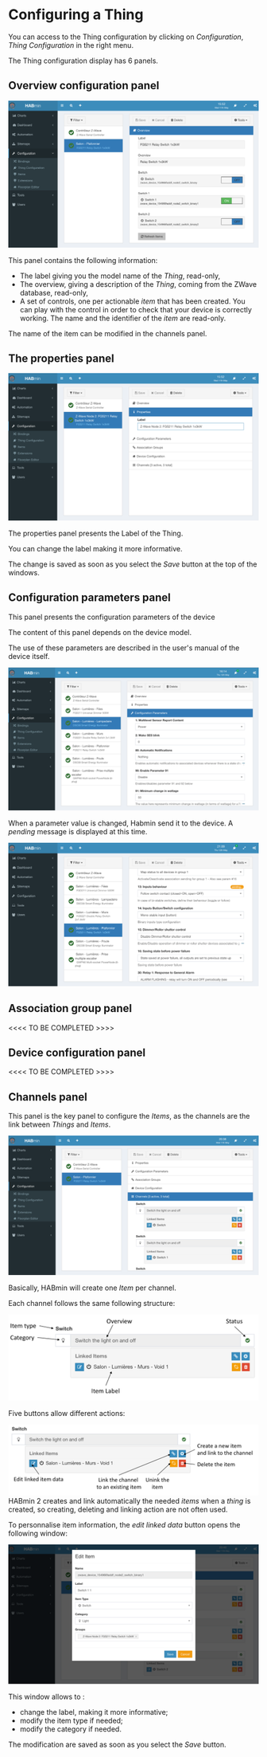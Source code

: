 # Configuring a Thing
You can access to the Thing configuration by clicking on *Configuration*, *Thing Configuration* in the right menu.

The Thing configuration display has 6 panels.

## Overview configuration panel

![](add-node-25.png)

This panel contains the following information:
* The label giving you the model name of the *Thing*, read-only,
* The overview, giving a description of the *Thing*, coming from the ZWave database, read-only,
* A set of controls, one per actionable *item* that has been created. You can play with the control in order to check that your device is correctly working. The name and the identifier of the *item* are read-only.

> 
The name of the item can be modified in the channels panel.

## The properties panel

![](../Adding_a_new_thing/add-node-20.png)

The properties panel presents the Label of the Thing.

You can change the label making it more informative.

The change is saved as soon as you select the *Save* button at the top of the windows.

## Configuration parameters panel

This panel presents the configuration parameters of the device

The content of this panel depends on the device model.

The use of these parameters are described in the user's manual of the device itself.

![](add-node-26.png)

When a parameter value is changed, Habmin send it to the device. A *pending* message is displayed  at this time.

![](add-node-27.png)


## Association group panel

<<<< TO BE COMPLETED >>>>

## Device configuration panel

<<<< TO BE COMPLETED >>>>


## Channels panel

This panel is the key panel to configure the *Items*, as the channels are the link between *Things* and *Items*.

![](add-node-35.png)

Basically, HABmin will create one *Item* per channel.

Each channel follows the same following structure:

![](thing-channels-1.png)

Five buttons allow different actions:

![](thing-channels-2.png)
HABmin 2 creates and link automatically the needed *items* when a *thing* is created, so creating, deleting and linking action are not often used.

To personnalise item information, the *edit linked data* button opens the following window:

![](add-node-40.png)

This window allows to :
* change the label, making it more informative;
* modify the item type if needed;
* modify the category if needed.

The modification are saved as soon as you select the *Save* button.











